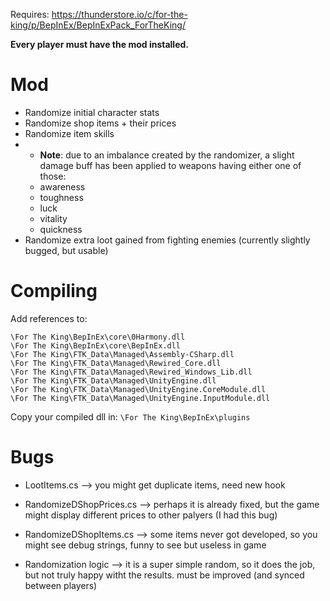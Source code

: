 Requires: https://thunderstore.io/c/for-the-king/p/BepInEx/BepInExPack_ForTheKing/

__Every player must have the mod installed.__

# Mod
* Randomize initial character stats
* Randomize shop items + their prices
* Randomize item skills
* * **Note**: due to an imbalance created by the randomizer, a slight damage buff has been applied to weapons having either one of those:
  * awareness
  * toughness
  * luck
  * vitality
  * quickness
* Randomize extra loot gained from fighting enemies (currently slightly bugged, but usable)



# Compiling

Add references to:
```
\For The King\BepInEx\core\0Harmony.dll
\For The King\BepInEx\core\BepInEx.dll
\For The King\FTK_Data\Managed\Assembly-CSharp.dll
\For The King\FTK_Data\Managed\Rewired_Core.dll
\For The King\FTK_Data\Managed\Rewired_Windows_Lib.dll
\For The King\FTK_Data\Managed\UnityEngine.dll
\For The King\FTK_Data\Managed\UnityEngine.CoreModule.dll
\For The King\FTK_Data\Managed\UnityEngine.InputModule.dll
```

Copy your compiled dll in:
``\For The King\BepInEx\plugins``


# Bugs

* LootItems.cs --> you might get duplicate items, need new hook

* RandomizeDShopPrices.cs --> perhaps it is already fixed, but the game might display different prices to other palyers (I had this bug)

* RandomizeDShopItems.cs --> some items never got developed, so you might see debug strings, funny to see but useless in game

* Randomization logic --> it is a super simple random, so it does the job, but not truly happy witht the results. must be improved (and synced between players)

